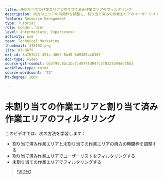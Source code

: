 ```yaml
---
title: 未割り当ての作業エリアと割り当て済み作業エリアのフィルタリング
description: 両方のエリアの時間枠を調整し、割り当て済みの作業エリアのユーザーリストをフィルタリングし、未割り当ての作業エリアをフィルタリングする方法を説明します。
feature: Resource Management
type: Tutorial
role: Leader, User
level: Intermediate, Experienced
activity: use
team: Technical Marketing
thumbnail: 335163.png
jira: KT-8875
exl-id: 8a767d41-391c-4862-8b49-6d9480cc8187
doc-type: video
source-git-commit: bbdf99c6bc1be714077fd94fc3f8325394de36b3
workflow-type: tm+mt
source-wordcount: '72'
ht-degree: 100%

---
```


# 未割り当ての作業エリアと割り当て済み作業エリアのフィルタリング

このビデオでは、次の方法を学習します：

* 割り当て済み作業エリアと未割り当ての作業エリアの両方の時間枠を調整する
* 割り当て済み作業エリアでユーザーリストをフィルタリングする
* 未割り当ての作業エリアでフィルタリングする

>[!VIDEO](https://video.tv.adobe.com/v/335163/?quality=12&learn=on&enablevpops=1)
